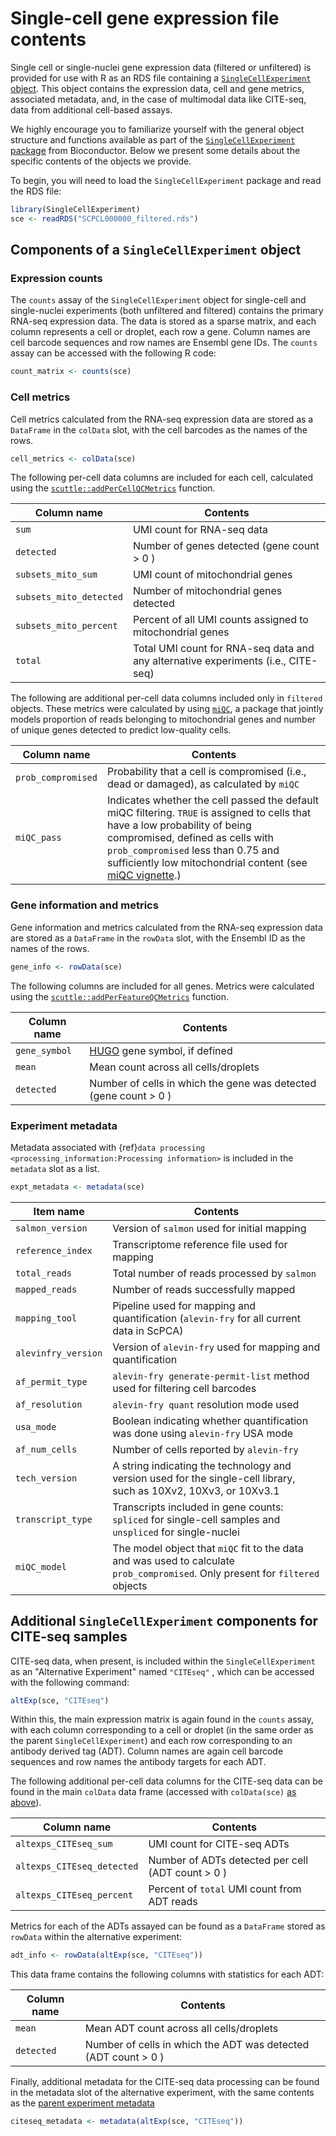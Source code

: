 # Single-cell gene expression file contents

Single cell or single-nuclei gene expression data (filtered or unfiltered) is provided for use with R as an RDS file containing a [`SingleCellExperiment` object](http://bioconductor.org/books/3.13/OSCA.intro/the-singlecellexperiment-class.html).
This object contains the expression data, cell and gene metrics, associated metadata, and, in the case of multimodal data like CITE-seq, data from additional cell-based assays.

We highly encourage you to familiarize yourself with the general object structure and functions available as part of the [`SingleCellExperiment` package](https://bioconductor.org/packages/3.13/bioc/html/SingleCellExperiment.html) from Bioconductor.
Below we present some details about the specific contents of the objects we provide.

To begin, you will need to load the `SingleCellExperiment` package and read the RDS file:

```r
library(SingleCellExperiment)
sce <- readRDS("SCPCL000000_filtered.rds")
```

## Components of a `SingleCellExperiment` object

### Expression counts

The `counts` assay of the `SingleCellExperiment` object for single-cell and single-nuclei experiments (both unfiltered and filtered) contains the primary RNA-seq expression data.
The data is stored as a sparse matrix, and each column represents a cell or droplet, each row a gene.
Column names are cell barcode sequences and row names are Ensembl gene IDs. 
The `counts` assay can be accessed with the following R code:

```r
count_matrix <- counts(sce)
```

### Cell metrics

Cell metrics calculated from the RNA-seq expression data are stored as a `DataFrame` in the `colData` slot, with the cell barcodes as the names of the rows.

```r
cell_metrics <- colData(sce)
```

The following per-cell data columns are included for each cell, calculated using the [`scuttle::addPerCellQCMetrics`](https://rdrr.io/github/LTLA/scuttle/man/addPerCellQCMetrics.html) function. 

| Column name             | Contents                                                                                                                                                                                      |
| ----------------------- | --------------------------------------------------------------------------------------------------------------------------------------------------------------------------------------------- |
| `sum`                   | UMI count for RNA-seq data                                                                                                                                                                    |
| `detected`              | Number of genes detected (gene count > 0 )                                                                                                                                                    |
| `subsets_mito_sum`      | UMI count of mitochondrial genes                                                                                                                                                              |
| `subsets_mito_detected` | Number of mitochondrial genes detected                                                                                                                                                        |
| `subsets_mito_percent`  | Percent of all UMI counts assigned to mitochondrial genes                                                                                                                                     |
| `total`                 | Total UMI count for RNA-seq data and any alternative experiments (i.e., CITE-seq)                                                                                                             |

The following are additional per-cell data columns included only in `filtered` objects. 
These metrics were calculated by using [`miQC`](https://bioconductor.org/packages/release/bioc/html/miQC.html), a package that jointly models proportion of reads belonging to mitochondrial genes and number of unique genes detected to predict low-quality cells. 

| Column name             | Contents                                                                                                                                                                                      |
| ----------------------- | --------------------------------------------------------------------------------------------------------------------------------------------------------------------------------------------- |
| `prob_compromised`      | Probability that a cell is compromised (i.e., dead or damaged), as calculated by `miQC`                                                                                                       |
| `miQC_pass`             | Indicates whether the cell passed the default miQC filtering. `TRUE` is assigned to cells that have a low probability of being compromised, defined as cells with `prob_compromised` less than 0.75 and sufficiently low mitochondrial content (see [miQC vignette](https://bioconductor.org/packages/release/bioc/vignettes/miQC/inst/doc/miQC.html#preventing-exclusion-of-low-mito-cells).)  |

### Gene information and metrics

Gene information and metrics calculated from the RNA-seq expression data are stored as a `DataFrame` in the `rowData` slot, with the Ensembl ID as the names of the rows.

```r
gene_info <- rowData(sce)
```

The following columns are included for all genes. 
Metrics were calculated using the [`scuttle::addPerFeatureQCMetrics`](https://rdrr.io/github/LTLA/scuttle/man/addPerFeatureQCMetrics.html) function.

| Column name   | Contents                                                         |
| ------------- | ---------------------------------------------------------------- |
| `gene_symbol` | [HUGO](https://www.genenames.org) gene symbol, if defined        |
| `mean`        | Mean count across all cells/droplets                             |
| `detected`    | Number of cells in which the gene was detected (gene count > 0 ) |

### Experiment metadata

Metadata associated with {ref}`data processing <processing_information:Processing information>` is included in the `metadata` slot as a list.

```r
expt_metadata <- metadata(sce)
```

| Item name           | Contents                                                                                                                       |
| ------------------- | ------------------------------------------------------------------------------------------------------------------------------ |
| `salmon_version`    | Version of `salmon` used for initial mapping                                                                                   |
| `reference_index`   | Transcriptome reference file used for mapping                                                                                  |
| `total_reads`       | Total number of reads processed by `salmon`                                                                                    |
| `mapped_reads`      | Number of reads successfully mapped                                                                                            |
| `mapping_tool`      | Pipeline used for mapping and quantification (`alevin-fry` for all current data in ScPCA)                                      |
| `alevinfry_version` | Version of `alevin-fry` used for mapping and quantification                                                                    |
| `af_permit_type`    | `alevin-fry generate-permit-list` method used for filtering cell barcodes                                                      |
| `af_resolution`     | `alevin-fry quant` resolution mode used                                                                                        |
| `usa_mode`          | Boolean indicating whether quantification was done using `alevin-fry` USA mode                                                 |
| `af_num_cells`      | Number of cells reported by `alevin-fry`                                                                                       |
| `tech_version`      | A string indicating the technology and version used for the single-cell library, such as 10Xv2, 10Xv3, or 10Xv3.1              |
| `transcript_type`   | Transcripts included in gene counts: `spliced` for single-cell samples and `unspliced` for single-nuclei                       |
| `miQC_model`        | The model object that `miQC` fit to the data and was used to calculate `prob_compromised`. Only present for `filtered` objects |


## Additional `SingleCellExperiment` components for CITE-seq samples

CITE-seq data, when present, is included within the `SingleCellExperiment` as an "Alternative Experiment" named `"CITEseq"` , which can be accessed with the following command:

```r
altExp(sce, "CITEseq")
```

Within this, the main expression matrix is again found in the `counts` assay, with each column corresponding to a cell or droplet (in the same order as the parent `SingleCellExperiment`) and each row corresponding to an antibody derived tag (ADT).
Column names are again cell barcode sequences and row names the antibody targets for each ADT. 

The following additional per-cell data columns for the CITE-seq data can be found in the main `colData` data frame (accessed with `colData(sce)` [as above](#cell-metrics)).

| Column name                | Contents                                          |
| -------------------------- | ------------------------------------------------- |
| `altexps_CITEseq_sum  `    | UMI count for CITE-seq ADTs                       |
| `altexps_CITEseq_detected` | Number of ADTs detected per cell (ADT count > 0 ) |
| `altexps_CITEseq_percent`  | Percent of `total` UMI count from ADT reads       |

Metrics for each of the ADTs assayed can be found as a `DataFrame` stored as `rowData` within the alternative experiment:

```r
adt_info <- rowData(altExp(sce, "CITEseq"))
```

This data frame contains the following columns with statistics for each ADT:

| Column name | Contents                                                       |
| ----------- | -------------------------------------------------------------- |
| `mean`      | Mean ADT count across all cells/droplets                       |
| `detected`  | Number of cells in which the ADT was detected (ADT count > 0 ) |

Finally, additional metadata for the CITE-seq data processing can be found in the metadata slot of the alternative experiment, with the same contents as the [parent experiment metadata](#experiment-metadata)

```r
citeseq_metadata <- metadata(altExp(sce, "CITEseq"))
```
